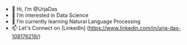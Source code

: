 - 👋 Hi, I’m @UrjaDas
- 👀 I’m interested in Data Science
- 🌱 I’m currently learning Natural Language Processing
- 📫 Let's Connect on [LinkedIn] (https://www.linkedin.com/in/urja-das-108176219/)

<!---
UrjaDas/UrjaDas is a ✨ special ✨ repository because its `README.md` (this file) appears on your GitHub profile.
You can click the Preview link to take a look at your changes.
--->
